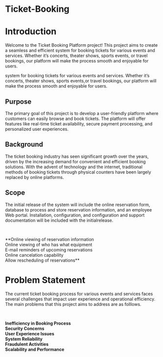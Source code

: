 # Ticket-Booking


<h1>Introduction</h1>
<p>Welcome to the Ticket Booking Platform project! This project aims to create a seamless and efficient 
  system for booking tickets for various events and services. Whether it’s concerts, theater shows, sports events,
  or travel bookings, our platform will make the process smooth and enjoyable for users.</p>
  system for booking tickets for various events and services. Whether it’s concerts, theater shows,
  sports events,or travel bookings, our platform will make the process smooth and enjoyable for users.</p>

<h2>Purpose</h2>
<p>The primary goal of this project is to develop a user-friendly platform where customers 
  can easily browse and book tickets. The platform will offer features like real-time ticket
  availability, secure payment processing, and personalized user experiences.</p>

  <h2>Background</h2>
  <p>
    The ticket booking industry has seen significant growth over the years, driven by the increasing 
    demand for convenient and efficient booking solutions. With the advent of technology and the internet,
    traditional methods of booking tickets through physical counters have been largely replaced by online platforms.</p>
  
  <h2>Scope</h2>
    
<p>The initial release of the system will include the online reservation form, database to
process and store reservation information, and an employee Web portal. Installation, configuration, 
and configuration and support documentation will be included with the initialrelease.</p>
<br>
 <p>**Online viewing of reservation information<br>
 Online viewing of who has what equipment <br>
 E-mail reminders of upcoming reservations <br>
 Online cancelation capability<br>
Allow rescheduling of reservations** </p>

<h1>Problem Statement</h1>

<p>The current ticket booking process for various events and services faces 
  several challenges that impact user experience and operational efficiency.
  The main problems that this project aims to address are as folllows.</p><br>
  
  **Inefficiency in Booking Process<br>
  Security Concerns<br>
  User Experience Issues<br>
  System Reliability<br>
  Fraudulent Activities<br>
  Scalability and Performance**
  
  
